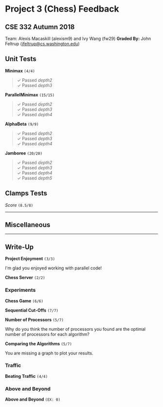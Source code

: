 # Project 3 (Chess) Feedback #
## CSE 332 Autumn 2018 ##

Team: Alexis Macaskill (alexism9) and Ivy Wang (fw29)
**Graded By:** John Feltrup (jfeltrup@cs.washington.edu)
<br>

## Unit Tests ##

**Minimax**  `(4/4)`
> ✓ Passed *depth2* <br>
> ✓ Passed *depth3* <br>

**ParallelMinimax**  `(15/15)`
> ✓ Passed *depth2* <br>
> ✓ Passed *depth3* <br>
> ✓ Passed *depth4* <br>

**AlphaBeta**  `(9/9)`
> ✓ Passed *depth2* <br>
> ✓ Passed *depth3* <br>
> ✓ Passed *depth4* <br>

**Jamboree**  `(20/20)`
> ✓ Passed *depth2* <br>
> ✓ Passed *depth3* <br>
> ✓ Passed *depth4* <br>
> ✓ Passed *depth5* <br>

## Clamps Tests ##

*Score*
`(8.5/8)`


--------

## Miscellaneous ##




--------

## Write-Up ##

**Project Enjoyment**
`(3/3)`

I'm glad you enjoyed working with parallel code!

**Chess Server**
`(2/2)`

### Experiments ###

**Chess Game**
`(6/6)`

**Sequential Cut-Offs**
`(7/7)`


**Number of Processors**
`(5/7)`

Why do you think the number of processors you found are the optimal number of processors for each algorithm?

**Comparing the Algorithms**
`(5/7)`

You are missing a graph to plot your results.

### Traffic ###

**Beating Traffic**
`(4/4)`

### Above and Beyond ###

**Above and Beyond**
`(EX: 0)`
